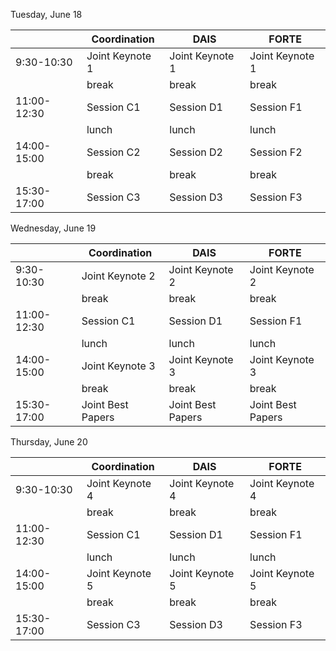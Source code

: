 Tuesday, June 18

|     | Coordination | DAIS | FORTE
| --- | --- | --- | --- |
| 9:30-10:30 | Joint Keynote 1 | Joint Keynote 1 | Joint Keynote 1|
|   | break  | break | break |
| 11:00-12:30 | Session C1  | Session D1 | Session F1 |
|   | lunch  | lunch | lunch |
| 14:00-15:00 | Session C2  | Session D2 | Session F2 |
|   | break  | break | break |
| 15:30-17:00 | Session C3  | Session D3 | Session F3 |

Wednesday, June 19

|     | Coordination | DAIS | FORTE
| --- | --- | --- | --- |
| 9:30-10:30 | Joint Keynote 2 | Joint Keynote 2 | Joint Keynote 2 |
|   | break  | break | break |
| 11:00-12:30 | Session C1  | Session D1 | Session F1 |
|   | lunch  | lunch | lunch |
| 14:00-15:00 | Joint Keynote 3 | Joint Keynote 3 | Joint Keynote 3 |
|   | break  | break | break |
| 15:30-17:00 | Joint Best Papers | Joint Best Papers | Joint Best Papers 

Thursday, June 20

|     | Coordination | DAIS | FORTE
| --- | --- | --- | --- |
| 9:30-10:30 | Joint Keynote 4 | Joint Keynote 4 | Joint Keynote 4 |
|   | break  | break | break |
| 11:00-12:30 | Session C1  | Session D1 | Session F1 |
|   | lunch  | lunch | lunch |
| 14:00-15:00 | Joint Keynote 5 | Joint Keynote 5 | Joint Keynote 5 |
|   | break  | break | break |
| 15:30-17:00 | Session C3  | Session D3 | Session F3 |
